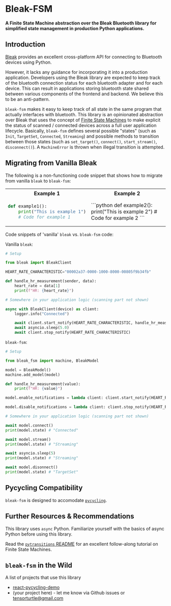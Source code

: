 # Bleak-FSM

**A Finite State Machine abstraction over the Bleak Bluetooth library for simplified state management in production Python applications.**

## Introduction

[Bleak](https://github.com/hbldh/bleak) provides an excellent cross-platform API for connecting to Bluetooth devices using Python. 

However, it lacks any guidance for incorporating it into a production application. Developers using the Bleak library are expected to keep track of the bluetooth connection status for each bluetooth adapter and for each device. This can result in applications storing bluetooth state shared between various components of the frontend and backend. We believe this to be an anti-pattern.

`bleak-fsm` makes it easy to keep track of all state in the same program that actually interfaces with bluetooth. This library is an opinionated abstraction over Bleak that uses the concept of [Finite State Machines](https://en.wikipedia.org/wiki/Finite-state_machine) to make explicit the status of scanned / connected devices across a full user application lifecycle. Basically, `bleak-fsm` defines several possible "states" (such as `Init`, `TargetSet`, `Connected`, `Streaming`) and possible methods to transition between those states (such as `set_target()`, `connect()`, `start_stream()`, `disconnect()`). A `MachineError` is thrown when illegal transition is attempted.

## Migrating from Vanilla Bleak

The following is a non-functioning code snippet that shows how to migrate from vanilla `bleak` to `bleak-fsm`:

<table>
<tr>
<th>Example 1</th>
<th>Example 2</th>
</tr>
<tr>
<td>

```python
def example1():
    print("This is example 1")
    # Code for example 1
```
</td>
<td>
```python
def example2():
    print("This is example 2")
    # Code for example 2
```
</td> 
</tr> 
</table>

Code snippets of 'vanilla' `bleak` vs. `bleak-fsm` code:

Vanilla `bleak`:
```python
# Setup

from bleak import BleakClient

HEART_RATE_CHARACTERISTIC="00002a37-0000-1000-8000-00805f9b34fb"

def handle_hr_measurement(sender, data):
    heart_rate = data[1]
    print(f"HR: {heart_rate}")

# Somewhere in your application logic (scanning part not shown)

async with BleakClient(device) as client:
    logger.info("Connected")

    await client.start_notify(HEART_RATE_CHARACTERISTIC, handle_hr_measurement)
    await asyncio.sleep(5.0)
    await client.stop_notify(HEART_RATE_CHARACTERISTIC)
```

`bleak-fsm`:
```python
# Setup

from bleak_fsm import machine, BleakModel

model = BleakModel()
machine.add_model(model)

def handle_hr_measurement(value):
    print(f"HR: {value}")

model.enable_notifications = lambda client: client.start_notify(HEART_RATE_CHARACTERISTIC, handle_hr_measurement)

model.disable_notifications = lambda client: client.stop_notify(HEART_RATE_CHARACTERISTIC)

# Somewhere in your application logic (scanning part not shown)

await model.connect()
print(model.state) # "Connected"

await model.stream()
print(model.state) # "Streaming"

await asyncio.sleep(5)
print(model.state) # "Streaming"

await model.disonnect()
print(model.state) # "TargetSet"

```

## Pycycling Compatibility

`bleak-fsm` is designed to accomodate [`pycycling`](https://github.com/zacharyedwardbull/pycycling).

## Further Resources & Recommendations

This library uses `async` Python. Familiarize yourself with the basics of async Python before using this library.

Read the [`pytransitions` README](https://github.com/pytransitions/transitions/blob/master/README.md) for an excellent follow-along tutorial on Finite State Machines.

## `bleak-fsm` in the Wild

A list of projects that use this library

+ [react-pycycling-demo](https://github.com/tensorturtle/react-pycycling-demo)
+ (your project here) - let me know via Github issues or tensorturtle@gmail.com
